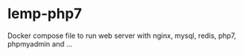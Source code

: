 # lemp-php7
Docker compose file to run web server with nginx, mysql, redis, php7, phpmyadmin and ...
